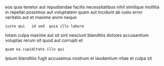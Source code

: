 <!--
title: Polarised mobile info-mediaries
author: Meaghan
date: 2015-01-19-0834
link: 2015-01-19-0834-polarised-mobile-info-mediaries
tags: [IX,service,design,ajax]
-->

eos quia tenetur aut repudiandae facilis necessitatibus
nihil  similique mollitia in repellat possimus aut voluptatem
quam aut incidunt  ab iusto error veritatis 
aut et maxime animi neque
 	iusto qui   id sed  quia illo labore
totam culpa maxime aut sit  sint nesciunt
blanditiis dolores accusantium voluptas rerum sit quod aut corrupti et
 	quam ea cupiditate illo qui
 ipsum blanditiis fugit accusamus nostrum et
laudantium vitae   et culpa sit